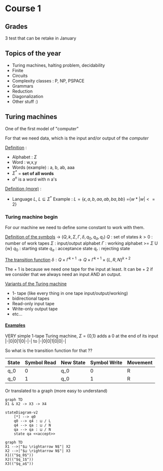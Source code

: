 
# Course 1 

## Grades 
3 test that can be retake in January 

## Topics of the year
- Turing machines, halting problem, decidability
- Finite  
- Circuits 
- Complexity classes : P, NP, PSPACE
- Grammars
- Reduction
- Diagonalization 
- Other stuff :)

## Turing machines 
One of the first model of "computer" 

For that we need data, which is the input and/or output of the *computer* 

<u>Definition</u> : 
- Alphabet : $\Sigma$
- Word : w,x,y
- Words (example) : a, b, ab, aaa
- $\Sigma^*$ = **set of all words** 
- $a^n$ is a word with n a's 

<u>Definition (more)</u> : 
- Language $L$, $L \subseteq \Sigma^*$
	Example : 
	$L = \{\epsilon, a, b, aa, ab, ba, bb\}$ =$\{w *|w| <= 2\}$

### Turing machine begin 
For our machine we need to define some constant to work with them. 

<u>Definition of the symbols</u>
-> $(Q, k, \Sigma, \Gamma, \delta, q_0, q_a, q_r)$
 $Q$ : set of states 
 $k>0$ : number of work tapes 
 $\Sigma$ : input/output alphabet
 $\Gamma$ : working alphabet >= $\Sigma$ U {w}
 $q_0$ : starting state
 $q_a$ : acceptance state
 $q_r$ : rejecting state 

<u>The transition function</u>
$\delta : Q \times \Gamma^{k+1} \rightarrow Q \times \Gamma^{k+1} \times \{L, R, N\}^{k+2}$

The + 1 is because we need one tape for the input at least. It can be + 2 if we consider that we always need an input AND an output. 

<u>Variants of the Turing machine</u> 
- 1- tape (like every thing in one tape input/output/working)
- bidirectional tapes 
- Read-only input tape 
- Write-only output tape 
- etc...

#### <u>Examples</u>
VERY simple 
1-tape Turing machine, $\Sigma$ = {0,1} adds a 0 at the end of its input 
	|-|0|0|1|0|-|-|  to |-|0|0|1|0|0|-|

So what is the transition function for that ?? 

<table>
    <thead>
        <tr>
            <th>State</th>
            <th>Symbol Read</th>
            <th>New State</th>
            <th>Symbol Write</th>
            <th>Movement</th>
        </tr>
    </thead>
    <tbody>
        <tr>
            <td>q_0</td>
            <td>0</td>
            <td>q_0</td>
            <td>0</td>
            <td>R</td>
        </tr>
        <tr>
            <td>q_0</td>
            <td>1</td>
            <td>q_0</td>
            <td>1</td>
            <td>R</td>
        </tr>
        <!-- Add more rows as needed -->
    </tbody>
</table> 

Or translated to a graph (more easy to understand)

```mehrmaid
graph TD 
X1 & X2 -> X3 -> X4
```

```mehrmaid
stateDiagram-v2
    [*] --> q0
    q0 --> q4 : ⊔ / L
    q4 --> qa : ⊔ / N
    qa --> qa : ⊔ / N
    state qa <<accept>>
```
```mehrmaid 
graph TD
X1 -->|"$⊔ \rightarrow N$"| X2 
X2 -->|"$⊔ \rightarrow N$"| X3  
X1(("$q_0$"))
X2(("$q_1$"))
X3(("$q_a$"))
```
